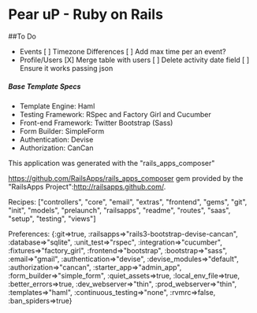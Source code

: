 # Pear uP  - Ruby on Rails

##To Do 
* Events
	[ ] Timezone Differences
	[ ] Add max time per an event?
* Profile/Users
	[X] Merge table with users
	[ ] Delete activity date field
	[ ] Ensure it works passing json





##### Base Template Specs

* Template Engine: Haml
* Testing Framework: RSpec and Factory Girl and Cucumber
* Front-end Framework: Twitter Bootstrap (Sass)
* Form Builder: SimpleForm
* Authentication: Devise
* Authorization: CanCan

This application was generated with the "rails_apps_composer"

https://github.com/RailsApps/rails_apps_composer gem provided by the "RailsApps Project":http://railsapps.github.com/.


Recipes:
["controllers", "core", "email", "extras", "frontend", "gems", "git", "init", "models", "prelaunch", "railsapps", "readme", "routes", "saas", "setup", "testing", "views"]

Preferences:
{:git=>true, :railsapps=>"rails3-bootstrap-devise-cancan", :database=>"sqlite", :unit_test=>"rspec", :integration=>"cucumber", :fixtures=>"factory_girl", :frontend=>"bootstrap", :bootstrap=>"sass", :email=>"gmail", :authentication=>"devise", :devise_modules=>"default", :authorization=>"cancan", :starter_app=>"admin_app", :form_builder=>"simple_form", :quiet_assets=>true, :local_env_file=>true, :better_errors=>true, :dev_webserver=>"thin", :prod_webserver=>"thin", :templates=>"haml", :continuous_testing=>"none", :rvmrc=>false, :ban_spiders=>true}
